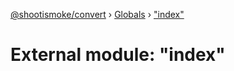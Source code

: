 [@shootismoke/convert](../README.md) › [Globals](../globals.md) › ["index"](_index_.md)

# External module: "index"


